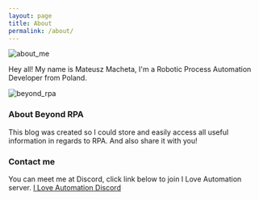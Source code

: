 ```yaml
---
layout: page
title: About
permalink: /about/
---
```

![about_me]({{site.baseurl}}/assets/img/about_me.png)

Hey all!
My name is Mateusz Macheta, I'm a Robotic Process Automation Developer from Poland.

![beyond_rpa]({{site.baseurl}}/assets/img/beyond-rpa.png)

### About Beyond RPA

This blog was created so I could store and easily access all useful information in regards to RPA. And also share it with you!

### Contact me

You can meet me at Discord, click link below to join I Love Automation server.
[I Love Automation Discord](https://www.discord.gg/iloveautomation)